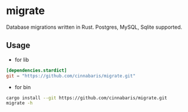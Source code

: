 # migrate

Database migrations written in Rust. Postgres, MySQL, Sqlite supported.

## Usage

-   for lib

```toml
[dependencies.stardict]
git = "https://github.com/cinnabaris/migrate.git"
```

-   for bin

```bash
cargo install --git https://github.com/cinnabaris/migrate.git
migrate -h
```
